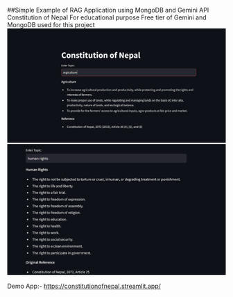 ##Simple Example of RAG Application using MongoDB and Gemini API 
Constitution of Nepal
For educational purpose Free tier of Gemini and MongoDB used for this project
![agriculture](image.png)
![human rights](image-1.png)


Demo App:- https://constitutionofnepal.streamlit.app/